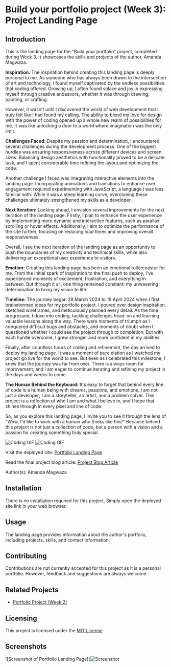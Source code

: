 # Build your portfolio project (Week 3): Project Landing Page

## Introduction
This is the landing page for the "Build your portfolio" project, completed during Week 3. It showcases the skills and projects of the author, Amanda Magwaza.

**Inspiration:**
The inspiration behind creating this landing page is deeply personal to me. As someone who has always been drawn to the intersection of art and technology, I found myself captivated by the endless possibilities that coding offered. Growing up, I often found solace and joy in expressing myself through creative endeavors, whether it was through drawing, painting, or crafting.

However, it wasn't until I discovered the world of web development that I truly felt like I had found my calling. The ability to blend my love for design with the power of coding opened up a whole new realm of possibilities for me. It was like unlocking a door to a world where imagination was the only limit.

**Challenges Faced:**
Despite my passion and determination, I encountered several challenges during the development process. One of the biggest hurdles was ensuring responsiveness across different devices and screen sizes. Balancing design aesthetics with functionality proved to be a delicate task, and I spent considerable time refining the layout and optimizing the code.

Another challenge I faced was integrating interactive elements into the landing page. Incorporating animations and transitions to enhance user engagement required experimenting with JavaScript, a language I was less familiar with. While it was a steep learning curve, overcoming these challenges ultimately strengthened my skills as a developer.

**Next Iteration:**
Looking ahead, I envision several improvements for the next iteration of the landing page. Firstly, I plan to enhance the user experience by implementing more dynamic and interactive features, such as parallax scrolling or hover effects. Additionally, I aim to optimize the performance of the site further, focusing on reducing load times and improving overall responsiveness.

Overall, I see the next iteration of the landing page as an opportunity to push the boundaries of my creativity and technical skills, while also delivering an exceptional user experience to visitors.

**Emotion:**
Creating this landing page has been an emotional rollercoaster for me. From the initial spark of inspiration to the final push to deploy, I've experienced moments of excitement, frustration, and everything in between. But through it all, one thing remained constant: my unwavering determination to bring my vision to life.

**Timeline:**
The journey began 28 March 2024 to 19 April 2024 when I first brainstormed ideas for my portfolio project. I poured over design inspiration, sketched wireframes, and meticulously planned every detail. As the time progressed, I dove into coding, tackling challenges head-on and learning valuable lessons along the way. There were moments of triumph as I conquered difficult bugs and obstacles, and moments of doubt when I questioned whether I could see the project through to completion. But with each hurdle overcome, I grew stronger and more confident in my abilities.

Finally, after countless hours of coding and refinement, the day arrived to deploy my landing page. It was a moment of pure elation as I watched my project go live for the world to see. But even as I celebrated this milestone, I knew that the journey was far from over. There is always room for improvement, and I am eager to continue iterating and refining my project in the days and weeks to come.

**The Human Behind the Keyboard:**
It's easy to forget that behind every line of code is a human being with dreams, passions, and emotions. I am not just a developer; I am a storyteller, an artist, and a problem solver. This project is a reflection of who I am and what I believe in, and I hope that shines through in every pixel and line of code.

So, as you explore this landing page, I invite you to see it through the lens of "Wow, I'd like to work with a human who thinks like this!" Because behind this project is not just a collection of code, but a person with a vision and a passion for creating something truly special.

![Coding GIF](https://media.giphy.com/media/VTtANKl0beDFQRLDTh/giphy.gif)
![Coding GIF](https://opensea.io/assets/matic/0x2953399124f0cbb46d2cbacd8a89cf0599974963/86173193901160515972084982170544104041290069541789401707310940591180625215489/)

Visit the deployed site: [Portfolio Landing Page](https://master--helpful-dango-406009.netlify.app/)

Read the final project blog article: [Project Blog Article](https://docs.google.com/presentation/d/1WVfhyyDRsBbuarLO1Mq1U5M9xlwD5obVZ_YsYbox6cU/edit?usp=sharing)

Author(s): Amanda Magwaza

## Installation
There is no installation required for this project. Simply open the deployed site link in your web browser.

## Usage
The landing page provides information about the author's portfolio, including projects, skills, and contact information.

## Contributing
Contributions are not currently accepted for this project as it is a personal portfolio. However, feedback and suggestions are always welcome.

## Related Projects
- [Portfolio Project (Week 2)](https://docs.google.com/document/d/1M-NjFzagCNL3Hok1ZImXn0K4anxUCO1V5nhXBM_CfHw/edit?usp=sharing)

## Licensing
This project is licensed under the [MIT License](LICENSE).

## Screenshots
![Screenshot of Portfolio Landing Page](![Screenshot](https://github.com/AmandaNokubonga/Landing-Page/assets/133246847/d04b2a49-cc68-4112-818d-bf0574cb88da)


